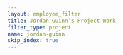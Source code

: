 ```yaml
---
layout: employee_filter
title: Jordan Guinn’s Project Work
filter_type: project
name: jordan-guinn
skip_index: true
---
```

